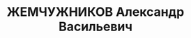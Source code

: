 ---
title: ЖЕМЧУЖНИКОВ Александр Васильевич
description: 'Звание: 22.03.1936 - ст. лейтенант ГБ (Азово-Черноморский край).

  инсп. УНКВД Азово-Черноморского края, уволен 13.07.1937.

  Осужден в особом порядке, ВМН. Расстрелян 15.11.1937, Москва.'
---